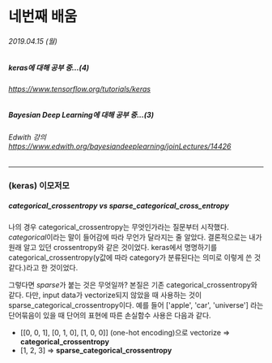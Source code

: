 # 네번째 배움
###### 2019.04.15 (월)
##### keras에 대해 공부 중...(4)
###### https://www.tensorflow.org/tutorials/keras
##### Bayesian Deep Learning에 대해 공부 중...(3)
###### Edwith 강의 https://www.edwith.org/bayesiandeeplearning/joinLectures/14426

-----
### (keras) 이모저모
##### *categorical_crossentropy* vs *sparse_categorical_cross_entropy*
  
나의 경우 categorical_crossentropy는 무엇인가라는 질문부터 시작했다. *categorical*이라는 말이 들어감에 따라 무언가 달라지는 줄 알았다.
결론적으로는 내가 원래 알고 있던 crossentropy와 같은 것이었다. keras에서 명명하기를 categorical_crossentropy(y값에 따라 category가 분류된다는 의미로 이렇게 쓴 것 같다.)라고 한 것이었다.
  
그렇다면 *sparse*가 붙는 것은 무엇일까? 본질은 기존 categorical_crossentropy와 같다. 
다만, input data가 vectorize되지 않았을 때 사용하는 것이 sparse_categorical_crossentropy이다. 
예를 들어 \['apple', 'car', 'universe'\] 라는 단어묶음이 있을 때 단어의 표현에 따른 손실함수 사용은 다음과 같다.
  
* \[\[0, 0, 1\], \[0, 1, 0\], \[1, 0, 0\]\] (one-hot encoding)으로 vectorize => **categorical_crossentropy**
* \[1, 2, 3\] => **sparse_categorical_crossentropy**
